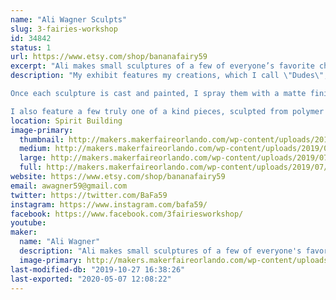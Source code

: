 ```yaml
---
name: "Ali Wagner Sculpts"
slug: 3-fairies-workshop
id: 34842
status: 1
url: https://www.etsy.com/shop/bananafairy59
excerpt: "Ali makes small sculptures of a few of everyone’s favorite characters from pop culture, each hand made and perfect to hang on your wall and brighten up any room. She’s been sculpting since she was a child, and now her favorite thing is sending her sculptures off to new homes where they’ll make no just her happy, but anyone who comes across them."
description: "My exhibit features my creations, which I call \"Dudes\", which are all small sculptures of various characters, from cartoons to comics to horror movies, and beyond. All of my pieces are hand sculpted, by myself, on a base of my own creation. I then make a silicone mold of each sculpture. These are then cast in a plastic resin (Smooth-Cast 320) which, once set, I then paint by hand in acrylics. 

Once each sculpture is cast and painted, I spray them with a matte finish and attach them each to their own personalized backgrounds, which are small canvases that I have also painted by hand. While the molding process does make it easier to duplicate these \"Dudes,\" no two pieces are ever exactly alike, and a lot of hard work and love goes into each piece. 

I also feature a few truly one of a kind pieces, sculpted from polymer clay and then hand painted in acrylic paint. These are also of a few fan favorite characters."
location: Spirit Building
image-primary:
  thumbnail: http://makers.makerfaireorlando.com/wp-content/uploads/2019/07/IMG_4199-150x150.jpg
  medium: http://makers.makerfaireorlando.com/wp-content/uploads/2019/07/IMG_4199-225x300.jpg
  large: http://makers.makerfaireorlando.com/wp-content/uploads/2019/07/IMG_4199-768x1024.jpg
  full: http://makers.makerfaireorlando.com/wp-content/uploads/2019/07/IMG_4199.jpg
website: https://www.etsy.com/shop/bananafairy59
email: awagner59@gmail.com
twitter: https://twitter.com/BaFa59
instagram: https://www.instagram.com/bafa59/
facebook: https://www.facebook.com/3fairiesworkshop/
youtube: 
maker:
  name: "Ali Wagner"
  description: "Ali makes small sculptures of a few of everyone's favorite characters from pop culture, each hand made and perfect to hang on your wall and brighten up any room. She's been sculpting since she was a child, and now her favorite thing is sending her sculptures off to new homes where they'll make no just her happy, but anyone who comes across them."
  image-primary: http://makers.makerfaireorlando.com/wp-content/uploads/2018/07/3wanddark.png
last-modified-db: "2019-10-27 16:38:26"
last-exported: "2020-05-07 12:08:22"
---
```

